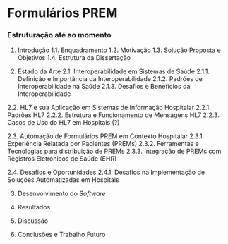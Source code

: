 # Formulários PREM


### Estruturação até ao momento
1. Introdução
  1.1. Enquadramento
  1.2. Motivação
  1.3. Solução Proposta e Objetivos
  1.4. Estrutura da Dissertação


2. Estado da Arte
  2.1. Interoperabilidade em Sistemas de Saúde
	  2.1.1. Definição e Importância da Interoperabilidade
	  2.1.2. Padrões de Interoperabilidade na Saúde
	  2.1.3. Desafios e Benefícios da Interoperabilidade

  2.2. HL7 e sua Aplicação em Sistemas de Informação Hospitalar
	  2.2.1. Padrões HL7
	  2.2.2. Estrutura e Funcionamento de Mensagens HL7
	  2.2.3. Casos de Uso do HL7 em Hospitais (?)

  2.3. Automação de Formulários PREM em Contexto Hospitalar
	  2.3.1. Experiência Relatada por Pacientes (PREMs)
	  2.3.2. Ferramentas e Tecnologias para distribuição de PREMs
	  2.3.3. Integração de PREMs com Registros Eletrónicos de Saúde (EHR)

  2.4. Desafios e Oportunidades
	  2.4.1. Desafios na Implementação de Soluções Automatizadas em Hospitais

3. Desenvolvimento do _Software_

4. Resultados

5. Discussão

6. Conclusões e Trabalho Futuro

